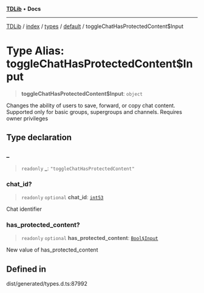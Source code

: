 [**TDLib**](../../../../../../README.md) • **Docs**

***

[TDLib](../../../../../../modules.md) / [index](../../../../../README.md) / [types](../../../README.md) / [default](../README.md) / toggleChatHasProtectedContent$Input

# Type Alias: toggleChatHasProtectedContent$Input

> **toggleChatHasProtectedContent$Input**: `object`

Changes the ability of users to save, forward, or copy chat content. Supported only for basic groups, supergroups and channels. Requires owner privileges

## Type declaration

### \_

> `readonly` **\_**: `"toggleChatHasProtectedContent"`

### chat\_id?

> `readonly` `optional` **chat\_id**: [`int53`](int53.md)

Chat identifier

### has\_protected\_content?

> `readonly` `optional` **has\_protected\_content**: [`Bool$Input`](Bool$Input.md)

New value of has_protected_content

## Defined in

dist/generated/types.d.ts:87992
